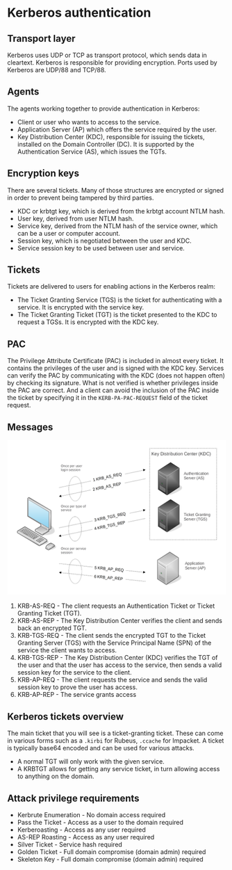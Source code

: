 # Kerberos authentication

## Transport layer

Kerberos uses UDP or TCP as transport protocol, which sends data in cleartext. Kerberos is responsible for providing encryption.
Ports used by Kerberos are UDP/88 and TCP/88.

## Agents

The agents working together to provide authentication in Kerberos:

* Client or user who wants to access to the service.
* Application Server (AP) which offers the service required by the user.
* Key Distribution Center (KDC), responsible for issuing the tickets, installed on the Domain Controller (DC). It is 
supported by the Authentication Service (AS), which issues the TGTs.

## Encryption keys

There are several tickets. Many of those structures are encrypted or signed in order to prevent being tampered by 
third parties. 

* KDC or krbtgt key, which is derived from the krbtgt account NTLM hash.
* User key, derived from user NTLM hash.
* Service key, derived from the NTLM hash of the service owner, which can be a user or computer account.
* Session key, which is negotiated between the user and KDC.
* Service session key to be used between user and service.

## Tickets

Tickets are delivered to users for enabling actions in the Kerberos realm:

* The Ticket Granting Service (TGS) is the ticket for authenticating with a service. It is encrypted with the service 
key.
* The Ticket Granting Ticket (TGT) is the ticket presented to the KDC to request a TGSs. It is encrypted with the KDC 
key.

## PAC

The Privilege Attribute Certificate (PAC) is included in almost every ticket. It contains the privileges of the user 
and is signed with the KDC key. Services can verify the PAC by communicating with the KDC (does not happen often) by 
checking its signature. What is not verified is whether privileges inside the PAC are correct. And a client can avoid 
the inclusion of the PAC inside the ticket by specifying it in the `KERB-PA-PAC-REQUEST` field of the ticket request.

## Messages

![Kerberos](../../_static/images/kerberos.png)

1. KRB-AS-REQ - The client requests an Authentication Ticket or Ticket Granting Ticket (TGT).
2. KRB-AS-REP - The Key Distribution Center verifies the client and sends back an encrypted TGT.
3. KRB-TGS-REQ - The client sends the encrypted TGT to the Ticket Granting Server (TGS) with the Service Principal 
Name (SPN) of the service the client wants to access. 
4. KRB-TGS-REP - The Key Distribution Center (KDC) verifies the TGT of the user and that the user has access to the 
service, then sends a valid session key for the service to the client. 
5. KRB-AP-REQ - The client requests the service and sends the valid session key to prove the user has access. 
6. KRB-AP-REP - The service grants access

## Kerberos tickets overview 

The main ticket that you will see is a ticket-granting ticket. These can come in various forms such as a `.kirbi` 
for Rubeus, `.ccache` for Impacket. A ticket is typically base64 encoded and can be used for various attacks. 

* A normal TGT will only work with the given service.
* A KRBTGT allows for getting any service ticket, in turn allowing access to anything on the domain.

## Attack privilege requirements

* Kerbrute Enumeration - No domain access required 
* Pass the Ticket - Access as a user to the domain required
* Kerberoasting - Access as any user required
* AS-REP Roasting - Access as any user required
* Silver Ticket - Service hash required 
* Golden Ticket - Full domain compromise (domain admin) required
* Skeleton Key - Full domain compromise (domain admin) required